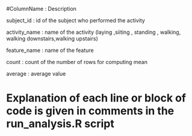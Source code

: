 #ColumnName      :      Description

subject_id      :      id of the subject who performed the activity


activity_name   :      name of the activity (laying ,siiting , standing , walking, walking downstairs,walking upstairs)


feature_name    :      name of the feature

count           :      count of the number of rows for computing mean

average         :      average value


# Explanation of each line or block of code is given in comments in the run_analysis.R script

